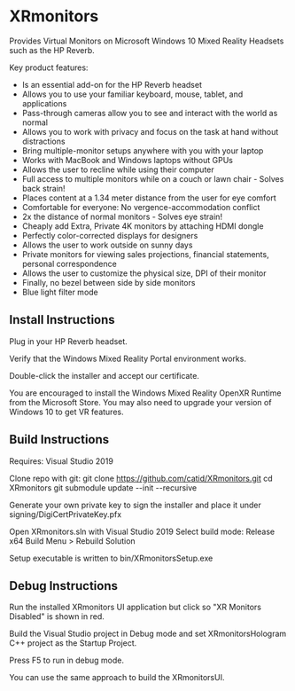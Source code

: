 # XRmonitors

Provides Virtual Monitors on Microsoft Windows 10 Mixed Reality Headsets such as the HP Reverb.

Key product features:

- Is an essential add-on for the HP Reverb headset
- Allows you to use your familiar keyboard, mouse, tablet, and applications
- Pass-through cameras allow you to see and interact with the world as normal
- Allows you to work with privacy and focus on the task at hand without distractions
- Bring multiple-monitor setups anywhere with you with your laptop
- Works with MacBook and Windows laptops without GPUs
- Allows the user to recline while using their computer
- Full access to multiple monitors while on a couch or lawn chair - Solves back strain!
- Places content at a 1.34 meter distance from the user for eye comfort
- Comfortable for everyone: No vergence-accommodation conflict
- 2x the distance of normal monitors - Solves eye strain!
- Cheaply add Extra, Private 4K monitors by attaching HDMI dongle
- Perfectly color-corrected displays for designers
- Allows the user to work outside on sunny days
- Private monitors for viewing sales projections, financial statements, personal correspondence
- Allows the user to customize the physical size, DPI of their monitor
- Finally, no bezel between side by side monitors
- Blue light filter mode


## Install Instructions

Plug in your HP Reverb headset.

Verify that the Windows Mixed Reality Portal environment works.

Double-click the installer and accept our certificate.

You are encouraged to install the Windows Mixed Reality OpenXR Runtime from the Microsoft Store.
You may also need to upgrade your version of Windows 10 to get VR features.



## Build Instructions

Requires: Visual Studio 2019

Clone repo with git: 
git clone https://github.com/catid/XRmonitors.git
cd XRmonitors
git submodule update --init --recursive

Generate your own private key to sign the installer and place it under signing/DigiCertPrivateKey.pfx

Open XRmonitors.sln with Visual Studio 2019
Select build mode: Release x64
Build Menu > Rebuild Solution

Setup executable is written to bin/XRmonitorsSetup.exe


## Debug Instructions

Run the installed XRmonitors UI application but click so "XR Monitors Disabled" is shown in red.

Build the Visual Studio project in Debug mode and set XRmonitorsHologram C++ project as the Startup Project.

Press F5 to run in debug mode.

You can use the same approach to build the XRmonitorsUI.
